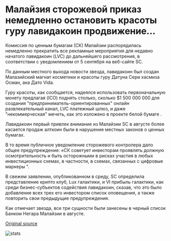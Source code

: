 # Малайзия сторожевой приказ немедленно остановить красоты гуру лавидакоин продвижение...

Комиссия по ценным бумагам (СК) Малайзии распорядилась немедленно прекратить все рекламные мероприятия для недавно начатого лавидакоин (LVC) до дальнейшего рассмотрения, в соответствии с уведомлением от 5 сентября на веб-сайте SC.

По данным местного выхода новости звезда, лавидакоин был создан Малазийский магнат косметики и красоты гуру Датуна Сери хасмиза Осман, ака Дато Vida.

Гуру красоты, как сообщается, надеялся использовать первоначальную монету предлагая (ICO) поднять столько, сколько $1 500 000 000 для создания "предприниматель-ориентированных" онлайн развлекательный канал, LVC платежный шлюз, и даже "некоммерческая" мечеть, как это изложено в проекте белой бумаге .

Лавидакоин первый привлек внимание из Малайзии SC в августе более касается продаж алткоин были в нарушение местных законов о ценных бумагах.

В то время публичное уведомление сторожевого контролера дало общее предупреждение: «СК советует инвесторам проявлять должную осмотрительность и быть осторожными в рисках участия в любых инвестиционных схемах, в частности, в схемах, связанных с цифровые маркеры ".

В свежем заявлении, опубликованном в среду, SC определила представление крипто клуб, Lux галактики, и VI прибыль галактики, как среди бизнес-субъектов содействия лавидакоин, сказав, что это было добавление всех трех его инвестором список оповещения, а также повторить свои предыдущие предупреждения.

Как отмечает звезда, все три сущности были занесены в черный список Банком Негара Малайзии в августе.

[Original source](https://cointelegraph.com/news/malaysias-watchdog-orders-immediate-stop-to-beauty-guru-lavidacoin-promotion)

![stats](https://c.statcounter.com/11760860/0/a89fa40b/1/ "stats")